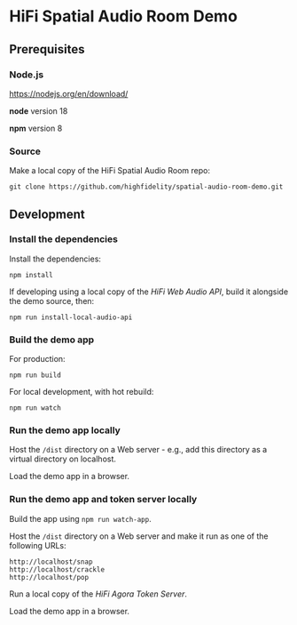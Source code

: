 
# HiFi Spatial Audio Room Demo


## Prerequisites

### Node.js

https://nodejs.org/en/download/

**node** version 18 

**npm** version 8

### Source

Make a local copy of the HiFi Spatial Audio Room repo:
```
git clone https://github.com/highfidelity/spatial-audio-room-demo.git
```


## Development

### Install the dependencies

Install the dependencies:
```
npm install
```

If developing using a local copy of the *HiFi Web Audio API*, build it alongside the demo source, then:
```
npm run install-local-audio-api
```

### Build the demo app

For production:
```
npm run build
```

For local development, with hot rebuild:
```
npm run watch
```

### Run the demo app locally

Host the `/dist` directory on a Web server - e.g., add this directory as a virtual directory on localhost.

Load the demo app in a browser.

### Run the demo app and token server locally

Build the app using `npm run watch-app`.

Host the `/dist` directory on a Web server and make it run as one of the following URLs:
```
http://localhost/snap
http://localhost/crackle
http://localhost/pop
```

Run a local copy of the *HiFi Agora Token Server*.

Load the demo app in a browser.
